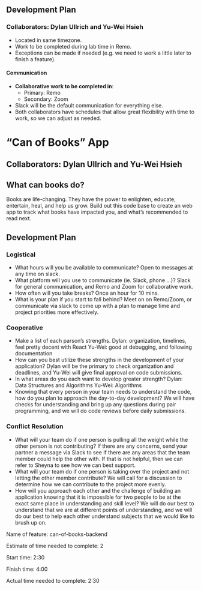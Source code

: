 ## Development Plan
### Collaborators: Dylan Ullrich and Yu-Wei Hsieh
- Located in same timezone.
- Work to be completed during lab time in Remo.
- Exceptions can be made if needed (e.g. we need to work a little later to finish a feature).
#### Communication
- **Collaborative work to be completed in**:
  - Primary: Remo
  - Secondary: Zoom
- Slack will be the default communication for everything else.
- Both collaborators have schedules that allow great flexibility with time to work, so we can adjust as needed.


# “Can of Books” App
## Collaborators: Dylan Ullrich and Yu-Wei Hsieh
## What can books do?
Books are life-changing. They have the power to enlighten, educate, entertain, heal, and help us grow. Build out this code base to create an web app to track what books have impacted you, and what’s recommended to read next.
## Development Plan
### Logistical
- What hours will you be available to communicate?
Open to messages at any time on slack.
- What platform will you use to communicate (ie. Slack, phone …)?
Slack for general communication, and Remo and Zoom for collaborative work.
- How often will you take breaks?
Once an hour for 10 mins.
- What is your plan if you start to fall behind?
Meet on on Remo/Zoom, or communicate via slack to come up with a plan to manage time and project priorities more effectively.
### Cooperative
- Make a list of each parson’s strengths.
Dylan: organization, timelines, feel pretty decent with React
Yu-Wei: good at debugging, and following documentation
- How can you best utilize these strengths in the development of your application?
Dylan will be the primary to check organization and deadlines, and Yu-Wei will give final approval on code submissions.
- In what areas do you each want to develop greater strength?
Dylan: Data Structures and Algorithms
Yu-Wei: Algorithms
- Knowing that every person in your team needs to understand the code, how do you plan to approach the day-to-day development?
We will have checks for understanding and bring up any questions during pair programming, and we will do code reviews before daily submissions.
### Conflict Resolution
- What will your team do if one person is pulling all the weight while the other person is not contributing?
If there are any concerns, send your partner a message via Slack to see if there are any areas that the team member could help the other with. If that is not helpful, then we can refer to Sheyna to see how we can best support.
- What will your team do if one person is taking over the project and not letting the other member contribute?
We will call for a discussion to determine how we can contribute to the project more evenly.
- How will you approach each other and the challenge of building an application knowing that it is impossible for two people to be at the exact same place in understanding and skill level?
We will do our best to understand that we are at different points of understanding, and we will do our best to help each other understand subjects that we would like to brush up on.

Name of feature: can-of-books-backend

Estimate of time needed to complete: 2

Start time: 2:30

Finish time: 4:00

Actual time needed to complete: 2:30